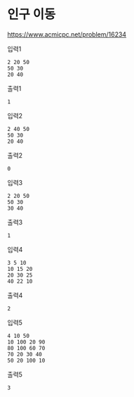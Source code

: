 # 인구 이동
https://www.acmicpc.net/problem/16234

입력1
```text
2 20 50
50 30
20 40
```
출력1
```text
1
```
입력2
```text
2 40 50
50 30
20 40
```
출력2
```text
0
```
입력3
```text
2 20 50
50 30
30 40
```
출력3
```text
1
```
입력4
```text
3 5 10
10 15 20
20 30 25
40 22 10
```
출력4
```text
2
```
입력5
```text
4 10 50
10 100 20 90
80 100 60 70
70 20 30 40
50 20 100 10
```
출력5
```text
3
```
